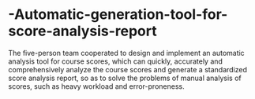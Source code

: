 # -Automatic-generation-tool-for-score-analysis-report
The five-person team cooperated to design and implement an automatic analysis tool for course scores, which can quickly, accurately and comprehensively analyze the course scores and generate a standardized score analysis report, so as to solve the problems of manual analysis of scores, such as heavy workload and error-proneness.
